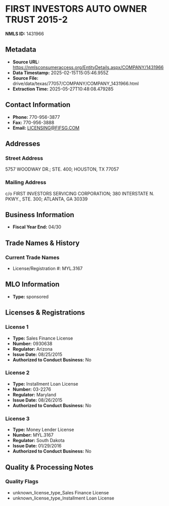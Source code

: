 # FIRST INVESTORS AUTO OWNER TRUST 2015-2

**NMLS ID:** 1431966

## Metadata
- **Source URL:** https://nmlsconsumeraccess.org/EntityDetails.aspx/COMPANY/1431966
- **Data Timestamp:** 2025-02-15T15:05:46.955Z
- **Source File:** drive/data/texas/77057/COMPANY/COMPANY_1431966.html
- **Extraction Time:** 2025-05-27T10:48:08.479285

## Contact Information
- **Phone:** 770-956-3877
- **Fax:** 770-956-3888
- **Email:** LICENSING@FIFSG.COM

## Addresses
### Street Address
5757 WOODWAY DR.; STE. 400; HOUSTON, TX 77057

### Mailing Address
c/o FIRST INVESTORS SERVICING CORPORATION; 380 INTERSTATE N. PKWY., STE. 300; ATLANTA, GA 30339

## Business Information
- **Fiscal Year End:** 04/30

## Trade Names & History
### Current Trade Names
- License/Registration #: MYL.3167

## MLO Information
- **Type:** sponsored

## Licenses & Registrations

### License 1
- **Type:** Sales Finance License
- **Number:** 0930638
- **Regulator:** Arizona
- **Issue Date:** 08/25/2015
- **Authorized to Conduct Business:** No

### License 2
- **Type:** Installment Loan License
- **Number:** 03-2276
- **Regulator:** Maryland
- **Issue Date:** 08/26/2015
- **Authorized to Conduct Business:** No

### License 3
- **Type:** Money Lender License
- **Number:** MYL.3167
- **Regulator:** South Dakota
- **Issue Date:** 01/29/2016
- **Authorized to Conduct Business:** No

## Quality & Processing Notes
### Quality Flags
- unknown_license_type_Sales Finance License
- unknown_license_type_Installment Loan License
